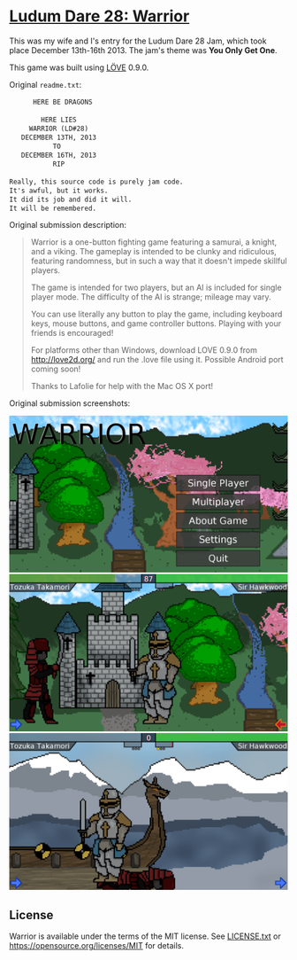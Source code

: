 # [Ludum Dare 28: Warrior](http://ludumdare.com/compo/ludum-dare-28/?action=preview&uid=14296)
This was my wife and I's entry for the Ludum Dare 28 Jam, which took place December 13th-16th 2013. The jam's theme was **You Only Get One**.

This game was built using [LÖVE](https://love2d.org/) 0.9.0.

Original `readme.txt`:

```
      HERE BE DRAGONS

        HERE LIES
     WARRIOR (LD#28)
   DECEMBER 13TH, 2013
           TO
   DECEMBER 16TH, 2013
           RIP

Really, this source code is purely jam code.
It's awful, but it works.
It did its job and did it will.
It will be remembered.
```

Original submission description:

> Warrior is a one-button fighting game featuring a samurai, a knight, and a viking. The gameplay is intended to be clunky and ridiculous, featuring randomness, but in such a way that it doesn't impede skillful players.
>
> The game is intended for two players, but an AI is included for single player mode. The difficulty of the AI is strange; mileage may vary.
>
> You can use literally any button to play the game, including keyboard keys, mouse buttons, and game controller buttons. Playing with your friends is encouraged!
>
> For platforms other than Windows, download LOVE 0.9.0 from http://love2d.org/ and run the .love file using it. Possible Android port coming soon!
>
> Thanks to Lafolie for help with the Mac OS X port!

Original submission screenshots:

![Screenshot #1](Screenshots/screenshot-1.png)
![Screenshot #2](Screenshots/screenshot-2.png)
![Screenshot #3](Screenshots/screenshot-3.png)

## License
Warrior is available under the terms of the MIT license. See [LICENSE.txt](LICENSE.txt) or <https://opensource.org/licenses/MIT> for details.